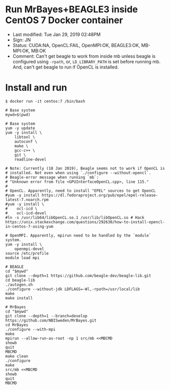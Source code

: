 # Run MrBayes+BEAGLE3 inside CentOS 7 Docker container

- Last modified: Tue Jan 29, 2019  02:48PM
- Sign: JN
- Status: CUDA:NA, OpenCL:FAIL, OpenMPI:OK, BEAGLE3:OK, MB-MPI:OK, MB:OK
- Comment: Can't get beagle to work from inside mb unless beagle is configured using `-rpath`, or, `LD_LIBRARY_PATH` is set before running mb. And, can't get beagle to run if OpenCL is installed.

# Install and run

    $ docker run -it centos:7 /bin/bash

    # Base system
    mywd=$(pwd)

    # Base system
    yum -y update
    yum -y install \
        libtool \
        autoconf \
        make \
        gcc-c++ \
        git \
        readline-devel

    # Note: Currently (18 Jan 2019), Beagle seems not to work if OpenCL is
    # installed. Not even when using `./configure --without-opencl`.
    # Beagle-error message when running `mb`:
    # "Unknown error from file <GPUInterfaceOpenCL.cpp>, line 115."
    #
    # OpenCL. Apparently, need to install "EPEL" sources to get OpenCL
    #yum -y install https://dl.fedoraproject.org/pub/epel/epel-release-latest-7.noarch.rpm
    #yum -y install \
    #    ocl-icd \
    #    ocl-icd-devel
    #ln -s /usr/lib64/libOpenCL.so.1 /usr/lib/libOpenCL.so # Hack https://unix.stackexchange.com/questions/292630/how-to-install-opencl-in-centos-7-using-yum

    # OpenMPI. Apparently, mpirun need to be handled by the `module` system.
    yum -y install \
        openmpi-devel
    source /etc/profile
    module load mpi

    # BEAGLE
    cd "$mywd"
    git clone --depth=1 https://github.com/beagle-dev/beagle-lib.git
    cd beagle-lib
    ./autogen.sh
    ./configure --without-jdk LDFLAGS=-Wl,-rpath=/usr/local/lib
    make
    make install

    # MrBayes
    cd "$mywd"
    git clone --depth=1 --branch=develop https://github.com/NBISweden/MrBayes.git
    cd MrBayes
    ./configure --with-mpi
    make
    mpirun --allow-run-as-root -np 1 src/mb <<MBCMD
    showb
    quit
    MBCMD
    make clean
    ./configure
    make
    src/mb <<MBCMD
    showb
    quit
    MBCMD

